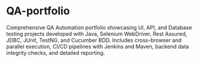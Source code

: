 # QA-portfolio
Comprehensive QA Automation portfolio showcasing UI, API, and Database testing projects developed with Java, Selenium WebDriver, Rest Assured, JDBC, JUnit, TestNG, and Cucumber BDD. Includes cross-browser and parallel execution, CI/CD pipelines with Jenkins and Maven, backend data integrity checks, and detailed reporting.
